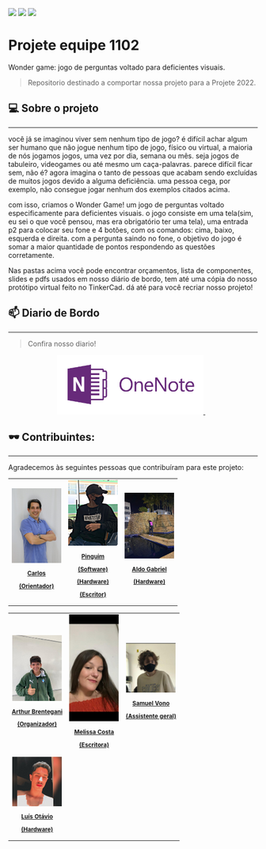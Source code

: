 <img src="https://img.shields.io/github/contributors/Jpinguim/Projete-equipe-1102?label=contribuidores&style=for-the-badge"/>
<img src="https://img.shields.io/github/last-commit/Jpinguim/Projete-equipe-1102?label=Ultima%20atualiza%C3%A7%C3%A3o&style=for-the-badge"/>
<img src ="https://img.shields.io/github/watchers/Jpinguim/Projete-equipe-1102?style=for-the-badge"/>

# Projete equipe 1102
Wonder game: jogo de perguntas voltado para deficientes visuais.
> Repositorio destinado a comportar nossa projeto para a Projete 2022.

## 💻 Sobre o projeto
_______________________________________________________________________________________________________________________________________________________________________
você já se imaginou viver sem nenhum tipo de jogo? é difícil achar algum ser humano que não jogue nenhum tipo de jogo, físico ou virtual, a maioria de nós jogamos jogos, uma vez por dia, semana ou mês. seja jogos de tabuleiro, videogames ou até mesmo um caça-palavras. parece difícil ficar sem, não é? agora imagina o tanto de pessoas que acabam sendo excluídas de muitos jogos devido a alguma deficiência. uma pessoa cega, por exemplo, não consegue jogar nenhum dos exemplos citados acima.

com isso, criamos o Wonder Game! um jogo de perguntas voltado especificamente para deficientes visuais. o jogo consiste em uma tela(sim, eu sei o que você pensou, mas era obrigatório ter uma tela), uma entrada p2 para colocar seu fone e 4 botões, com os comandos: cima, baixo, esquerda e direita. com a pergunta saindo no fone, o objetivo do jogo é somar a maior quantidade de pontos respondendo as questões corretamente.  

Nas pastas acima você pode encontrar orçamentos, lista de componentes, slides e pdfs usados em nosso diário de bordo, tem até uma cópia do nosso protótipo virtual feito no TinkerCad. dá até para você recriar nosso projeto! 
  
  
## 📫 Diario de Bordo
_________________________________________________________________________________________________________________________________________________________________________
> Confira nosso diario!
<p align='center'>
 
  <a href="https://eteacojeorg-my.sharepoint.com/:o:/g/personal/freitas_j_edu_etefmc_com_br/EgUp486kboZGrSqPbz-lGv4BfmcwCqUDRjT4-NkH4WhdEQ?e=SHGIee">
    <img height="120em" src="https://github.com/Jpinguim/Projete-equipe-1102/blob/main/Img/68747470733a2f2f7777772e6132686f73742e636f6d2e62722f626c6f672f77702d636f6e74656e742f75706c6f6164732f323031352f30382f4f6e654e6f74652e706e67.png" />  
  </a>&nbsp;&nbsp;
</p>

## 🕶️ Contribuintes:
_______________________________________________________________________________________________________________________________________________________________________
Agradecemos às seguintes pessoas que contribuíram para este projeto:

<table>
  <tr>
    <td align="center">
      <a href="https://www.instagram.com/kikocribeiro/">
        <img src="https://github.com/Jpinguim/Projete-equipe-1102/blob/main/Img/foto.jpg" width="100px;" alt=""/><br>
        <sub>
          <b><p>Carlos</p><p>(Orientador)</p></b>
        </sub>
      </a>
    </td>
    <td align="center">
      <a href="https://instagram.com/pinguinzx">
        <img src="https://github.com/Jpinguim/Projete-equipe-1102/blob/main/Img/WhatsApp%20Image%202022-09-26%20at%2023.14.11.jpeg" width="100px;" alt="Foto do pinguim no GitHub" width="100px;" alt="Foto do Pinguim no GitHub"/><br>
        <sub>
          <b><p>Pinguim</p><p>(Software)</p><p>(Hardware)</p><p>(Escritor)</p></b>
        </sub>
      </a>
    </td>
    <td align="center">
      <a href="https://www.instagram.com/aldinho.g/">
        <img src="https://github.com/Jpinguim/Projete-equipe-1102/blob/main/Img/aldo%201.jpeg" width="100px;" alt="Aldinho"/><br>
        <sub>
         <b><p>Aldo Gabriel</p><p>(Hardware)</p></b>
        </sub>
      </a>
    </td>
  </tr>
</table>
<table>
  <tr>
    <td align="center">
      <a href="https://instagram.com/arthur_lgc">
        <img src="https://github.com/Jpinguim/Projete-equipe-1102/blob/main/Img/WhatsApp%20Image%202022-09-27%20at%2008.42.55.jpeg" width="100px;" alt="Foto de Arthur"/><br>
        <sub>
          <b><p>Arthur Brentegani</p><p>(Organizador)</p></b>
        </sub>
      </a>
    </td>
    <td align="center">
      <a href="https://instagram.com/_melissete">
        <img src="https://github.com/Jpinguim/Projete-equipe-1102/blob/main/Img/WhatsApp%20Image%202022-09-27%20at%2008.49.30.jpeg" width="100px;" alt="Foto da melissa" width="100px;" alt="Foto do Melissa"/><br>
        <sub>
          <b><p>Melissa Costa</p><p>(Escritora)</p></b>
        </sub>
      </a>
    </td>
    <td align="center">
      <a href="https://www.instagram.com/samelkk/">
        <img src="https://github.com/Jpinguim/Projete-equipe-1102/blob/main/Img/WhatsApp-Image-2022-09-27-at-08.24.11.png" width="100px;" alt="Samuel vono"/><br>
        <sub>
         <b><p>Samuel Vono</p><p>(Assistente geral)</p></b>
        </sub>
      </a>
    </td>
  </tr>
  </td>
    <td align="center">
      <a href="https://www.instagram.com/luisotavio_gs">
        <img src="https://github.com/Jpinguim/Projete-equipe-1102/blob/main/Img/luis.jpg" width="100px;" alt="luis"/><br>
        <sub>
         <b><p>Luís Otávio<p>(Hardware)</p></b>
        </sub>
      </a>
    </td>
</table>

